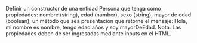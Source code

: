 Definir un constructor de una entidad Persona que tenga como propiedades: nombre (string), edad (number), sexo (string), mayor de edad (boolean), un método que sea presentacion que retorne el mensaje:
Hola, mi nombre es nombre, tengo edad años y soy mayorDeEdad.
Nota: Las propiedades deben de ser ingresadas mediante inputs en el HTML.